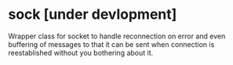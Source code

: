 # sock [under devlopment]
Wrapper class for socket to handle reconnection on error and even buffering of messages to that it can be sent when connection is reestablished without you bothering about it.
